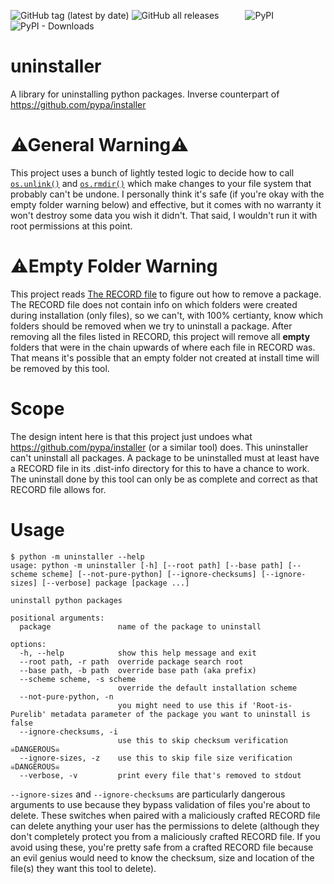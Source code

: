 ![GitHub tag (latest by date)](https://img.shields.io/github/v/tag/greyltc-org/uninstaller?label=github) ![GitHub all releases](https://img.shields.io/github/downloads/greyltc-org/uninstaller/total)&emsp;&emsp;&emsp;![PyPI](https://img.shields.io/pypi/v/uninstaller) ![PyPI - Downloads](https://img.shields.io/pypi/dm/uninstaller)



# uninstaller
A library for uninstalling python packages. Inverse counterpart of https://github.com/pypa/installer 

# ⚠General Warning⚠
This project uses a bunch of lightly tested logic to decide how to call [`os.unlink()`](https://docs.python.org/3/library/os.html#os.unlink) and [`os.rmdir()`](https://docs.python.org/3/library/os.html#os.rmdir) which make changes to your file system that probably can't be undone. I personally think it's safe (if you're okay with the empty folder warning below) and effective, but it comes with no warranty it won't destroy some data you wish it didn't. That said, I wouldn't run it with root permissions at this point.

# ⚠Empty Folder Warning
This project reads [The RECORD file](https://packaging.python.org/en/latest/specifications/recording-installed-packages/#the-record-file) to figure out how to remove a package. The RECORD file does not contain info on which folders were created during installation (only files), so we can't, with 100% certianty, know which folders should be removed when we try to uninstall a package. After removing all the files listed in RECORD, this project will remove all **empty** folders that were in the chain upwards of where each file in RECORD was. That means it's possible that an empty folder not created at install time will be removed by this tool.

# Scope
The design intent here is that this project just undoes what https://github.com/pypa/installer (or a similar tool) does. This uninstaller can't uninstall all packages. A package to be uninstalled must at least have a RECORD file in its .dist-info directory for this to have a chance to work. The uninstall done by this tool can only be as complete and correct as that RECORD file allows for.

# Usage
```
$ python -m uninstaller --help
usage: python -m uninstaller [-h] [--root path] [--base path] [--scheme scheme] [--not-pure-python] [--ignore-checksums] [--ignore-sizes] [--verbose] package [package ...]

uninstall python packages

positional arguments:
  package               name of the package to uninstall

options:
  -h, --help            show this help message and exit
  --root path, -r path  override package search root
  --base path, -b path  override base path (aka prefix)
  --scheme scheme, -s scheme
                        override the default installation scheme
  --not-pure-python, -n
                        you might need to use this if 'Root-is-Purelib' metadata parameter of the package you want to uninstall is false
  --ignore-checksums, -i
                        use this to skip checksum verification ☠️DANGEROUS☠️
  --ignore-sizes, -z    use this to skip file size verification ☠️DANGEROUS☠️
  --verbose, -v         print every file that's removed to stdout
```
`--ignore-sizes` and `--ignore-checksums` are particularly dangerous arguments to use because they bypass validation of files you're about to delete. These switches when paired with a maliciously crafted RECORD file can delete anything your user has the permissions to delete (although they don't completely protect you from a maliciously crafted RECORD file. If you avoid using these, you're pretty safe from a crafted RECORD file because an evil genius would need to know the checksum, size and location of the file(s) they want this tool to delete).
